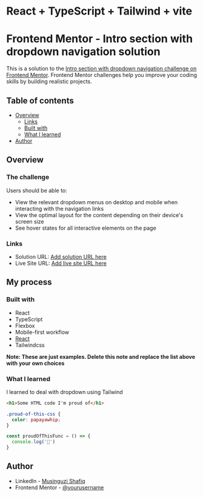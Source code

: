 # React + TypeScript + Tailwind + vite

# Frontend Mentor - Intro section with dropdown navigation solution

This is a solution to the [Intro section with dropdown navigation challenge on Frontend Mentor](https://www.frontendmentor.io/challenges/intro-section-with-dropdown-navigation-ryaPetHE5). Frontend Mentor challenges help you improve your coding skills by building realistic projects. 

## Table of contents

- [Overview](#overview)
  - [Links](#links)
  - [Built with](#built-with)
  - [What I learned](#what-i-learned)
- [Author](#author)


## Overview

### The challenge

Users should be able to:

- View the relevant dropdown menus on desktop and mobile when interacting with the navigation links
- View the optimal layout for the content depending on their device's screen size
- See hover states for all interactive elements on the page



### Links

- Solution URL: [Add solution URL here](https://your-solution-url.com)
- Live Site URL: [Add live site URL here](https://intro-section-with-dropdown-navigation-pi-drab.vercel.app/)

## My process

### Built with

- React
- TypeScript
- Flexbox
- Mobile-first workflow
- [React](https://reactjs.org/) 
- Tailwindcss

**Note: These are just examples. Delete this note and replace the list above with your own choices**

### What I learned

I learned to deal  with dropdown using  Tailwind



```html
<h1>Some HTML code I'm proud of</h1>
```
```css
.proud-of-this-css {
  color: papayawhip;
}
```
```js
const proudOfThisFunc = () => {
  console.log('🎉')
}
```
## Author

- LinkedIn - [Musinguzi Shafiq](www.linkedin.com/in/)
- Frontend Mentor - [@yourusername](https://www.frontendmentor.io/profile/yourusername)


